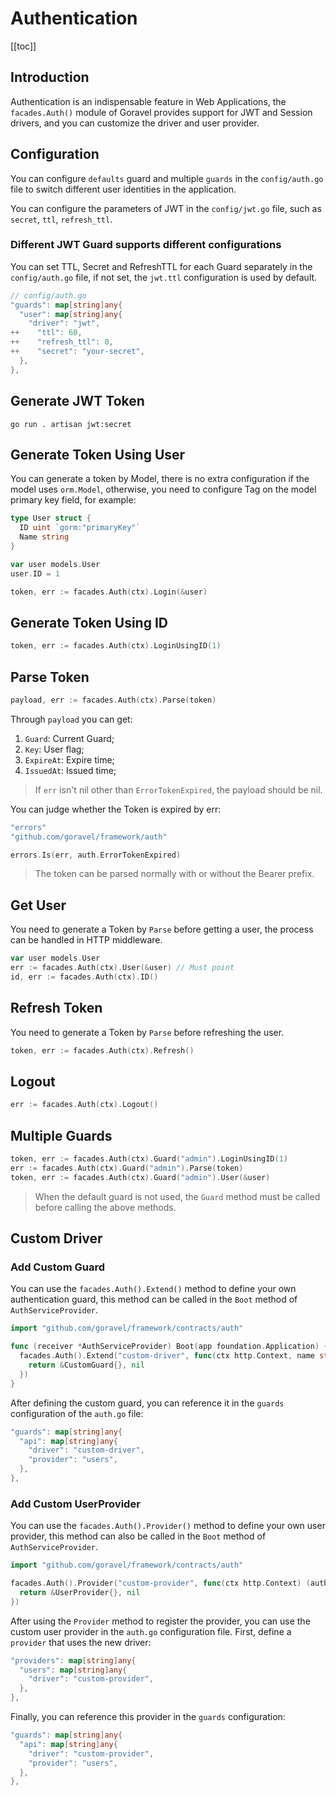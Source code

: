 # Authentication

[[toc]]

## Introduction

Authentication is an indispensable feature in Web Applications, the `facades.Auth()` module of Goravel provides support for JWT and Session drivers, and you can customize the driver and user provider.

## Configuration

You can configure `defaults` guard and multiple `guards` in the `config/auth.go` file to switch different user identities in the application.

You can configure the parameters of JWT in the `config/jwt.go` file, such as `secret`, `ttl`, `refresh_ttl`.

### Different JWT Guard supports different configurations

You can set TTL, Secret and RefreshTTL for each Guard separately in the `config/auth.go` file, if not set, the `jwt.ttl` configuration is used by default.

```go
// config/auth.go
"guards": map[string]any{
  "user": map[string]any{
    "driver": "jwt",
++    "ttl": 60,
++    "refresh_ttl": 0,
++    "secret": "your-secret",
  },
},
```

## Generate JWT Token

```shell
go run . artisan jwt:secret
```

## Generate Token Using User

You can generate a token by Model, there is no extra configuration if the model uses `orm.Model`, otherwise, you need to configure Tag on the model primary key field, for example:

```go
type User struct {
  ID uint `gorm:"primaryKey"`
  Name string
}

var user models.User
user.ID = 1

token, err := facades.Auth(ctx).Login(&user)
```

## Generate Token Using ID

```go
token, err := facades.Auth(ctx).LoginUsingID(1)
```

## Parse Token

```go
payload, err := facades.Auth(ctx).Parse(token)
```

Through `payload` you can get:

1. `Guard`: Current Guard;
2. `Key`: User flag;
3. `ExpireAt`: Expire time;
4. `IssuedAt`: Issued time;

> If `err` isn't nil other than `ErrorTokenExpired`, the payload should be nil.

You can judge whether the Token is expired by err:

```go
"errors"
"github.com/goravel/framework/auth"

errors.Is(err, auth.ErrorTokenExpired)
```

> The token can be parsed normally with or without the Bearer prefix.

## Get User

You need to generate a Token by `Parse` before getting a user, the process can be handled in HTTP middleware.

```go
var user models.User
err := facades.Auth(ctx).User(&user) // Must point
id, err := facades.Auth(ctx).ID()
```

## Refresh Token

You need to generate a Token by `Parse` before refreshing the user.

```go
token, err := facades.Auth(ctx).Refresh()
```

## Logout

```go
err := facades.Auth(ctx).Logout()
```

## Multiple Guards

```go
token, err := facades.Auth(ctx).Guard("admin").LoginUsingID(1)
err := facades.Auth(ctx).Guard("admin").Parse(token)
token, err := facades.Auth(ctx).Guard("admin").User(&user)
```

> When the default guard is not used, the `Guard` method must be called before calling the above methods.

## Custom Driver

### Add Custom Guard

You can use the `facades.Auth().Extend()` method to define your own authentication guard, this method can be called in the `Boot` method of `AuthServiceProvider`.

```go
import "github.com/goravel/framework/contracts/auth"

func (receiver *AuthServiceProvider) Boot(app foundation.Application) {
  facades.Auth().Extend("custom-driver", func(ctx http.Context, name string, userProvider auth.UserProvider) (auth.GuardDriver, error) {
    return &CustomGuard{}, nil
  })
}
```

After defining the custom guard, you can reference it in the `guards` configuration of the `auth.go` file:

```go
"guards": map[string]any{
  "api": map[string]any{
    "driver": "custom-driver",
    "provider": "users",
  },
},
```

### Add Custom UserProvider

You can use the `facades.Auth().Provider()` method to define your own user provider, this method can also be called in the `Boot` method of `AuthServiceProvider`.

```go
import "github.com/goravel/framework/contracts/auth"

facades.Auth().Provider("custom-provider", func(ctx http.Context) (auth.UserProvider, error) {
  return &UserProvider{}, nil
})
```

After using the `Provider` method to register the provider, you can use the custom user provider in the `auth.go` configuration file. First, define a `provider` that uses the new driver:

```go
"providers": map[string]any{
  "users": map[string]any{
    "driver": "custom-provider",
  },
},
```

Finally, you can reference this provider in the `guards` configuration:

```go
"guards": map[string]any{
  "api": map[string]any{
    "driver": "custom-provider",
    "provider": "users",
  },
},
```
